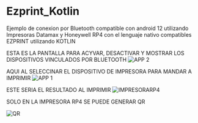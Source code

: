 # Ezprint_Kotlin
Ejemplo de conexion por Bluetooth compatible con android 12 utilizando Impresoras Datamax y Honeywell RP4 con el lenguaje nativo compatibles EZPRINT utilizando  KOTLIN 

ESTA ES LA PANTALLA PARA ACYVAR, DESACTIVAR Y MOSTRAR LOS DISPOSITIVOS VINCULADOS POR BLUETOOTH
![APP 2](https://user-images.githubusercontent.com/30960370/200424404-8466c38f-a485-4d9f-828a-1e34269a2c1d.jpg)

AQUI AL SELECCINAR EL DISPOSITIVO DE IMPRESORA PARA MANDAR A IMPRIMIR
![APP 1](https://user-images.githubusercontent.com/30960370/200424843-c4c2e91e-d060-4d06-a290-91cc887f563f.jpg)

ESTE SERIA EL RESULTADO AL IMPRIMIR
![IMPRESORARP4](https://user-images.githubusercontent.com/30960370/200424992-5723bec6-f6f2-46f3-9f8e-628c55b28097.jpg)


SOLO EN LA IMPRESORA RP4 SE PUEDE GENERAR QR

![QR](https://user-images.githubusercontent.com/30960370/201396829-abb3d421-592c-484b-9c5a-5144b29f1f73.jpg)
